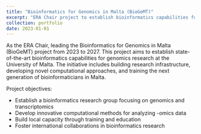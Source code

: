 ```yaml
---
title: "Bioinformatics for Genomics in Malta (BioGeMT)"
excerpt: "ERA Chair project to establish bioinformatics capabilities for genomics research in Malta."
collection: portfolio
date: 2023-01-01
---
```


As the ERA Chair, leading the Bioinformatics for Genomics in Malta (BioGeMT) project from 2023 to 2027. This project aims to establish state-of-the-art bioinformatics capabilities for genomics research at the University of Malta. The initiative includes building research infrastructure, developing novel computational approaches, and training the next generation of bioinformaticians in Malta.

Project objectives:
- Establish a bioinformatics research group focusing on genomics and transcriptomics
- Develop innovative computational methods for analyzing -omics data
- Build local capacity through training and education
- Foster international collaborations in bioinformatics research

